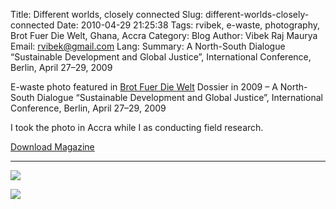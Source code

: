 Title: Different worlds, closely connected
Slug: different-worlds-closely-connected
Date: 2010-04-29 21:25:38
Tags: rvibek, e-waste, photography, Brot Fuer Die Welt, Ghana, Accra
Category: Blog
Author: Vibek Raj Maurya
Email:  rvibek@gmail.com
Lang: 
Summary: A North-South Dialogue “Sustainable Development and Global Justice”, International Conference, Berlin, April 27–29, 2009

E-waste photo featured in [Brot Fuer Die Welt](http://www.brot-fuer-die-welt.de/) Dossier in 2009 – A North-South Dialogue “Sustainable Development and Global Justice”, International Conference, Berlin, April 27–29, 2009

I took the photo in Accra while I as conducting field research.


[Download Magazine](https://drive.google.com/file/d/0B8IiFn2ckr59S1dhUWlPcVJYLUV3QmRNT0wtb3FoX2JCVllz/edit?usp=sharing)

---

![](http://i1.wp.com/res.cloudinary.com/rvibek-com-np/image/upload/v1423914277/Screen-Shot-2014-03-15-at-12.44.01-PM_kwzvdu.png)

![](http://i1.wp.com/res.cloudinary.com/rvibek-com-np/image/upload/v1423914276/Screen-Shot-2014-03-15-at-1.02.04-PM_ie7glv.png?resize=366%2C475)


